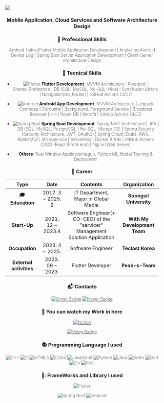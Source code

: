 <img src="https://capsule-render.vercel.app/api?type=waving&color=timeGradient&height=300&section=header&text=JaeYeon%20Won&animation=fadeIn&fontColor=ffffff&fontSize=70" />
<div align= center style="font-weight: 200;">
 
### Mobile Application, Cloud Services and Software Architecture Design

### 🔧 Professional Skills

Android Native/Flutter Mobile Application Development | Analyzing Android Device Log | Spring Boot Server Application Development | Client-Server Architecture Design


### 🔧 Tecnical Skills

- ![Flutter](https://img.shields.io/badge/Flutter-%2302569B.svg?style=flat-square&logo=Flutter&logoColor=white) **Flutter Development**: MVVM Architecture | Riverpod | Shared_Preference | DB (SQL: MySQL, No-SQL: Hive) | Syncfusion Library | Navigation(Go_Router) | GitHub Actions CI/CD

- ![Android](https://img.shields.io/badge/Android-3DDC84?style=flat-square&logo=android&logoColor=white) **Android App Development**: MVVM Architecture | Jetpack Compose | Coroutine | Background, Foreground Service | Broadcast Receiver | Hilt | Room DB | Retrofit | GitHub Actions CI/CD

- ![Spring Boot](https://img.shields.io/badge/Spring%20Boot-%236DB33F.svg?style=flat-square&logo=Spring&logoColor=white) **Spring Boot Development**: Spring MVC Architecture | JPA | DB (SQL: MySQL, PostgreSQL | No-SQL: Mongo DB) | Spring Security (Security Architecture, JWT, OAuth2) | Spring Cloud (Eruka, AWS, RabbitMQ) | Microservice | Serverless | Docker & K8s | GitHub Actions CI/CD |React (Front-end) | Nginx (Web Server)


- **Others**: Rust Window Application(egui), Python ML Model Training & Deployment



 <!-- ### :bulb: Current Interests
- Mobile Application Development(Flutter, Android Jetpack Compose)
- Building Server with Go
- Building System with Rust(not yet tried)
- Semi Supervised Learning for Classification, Detection, Segmentation
- Generative Model
- Various ideas (If you have any research or project you want to share with me, please contact me!) -->
 

### :purple_heart: Career

| **Type** | **Date** | **Contents** | **Organization** |
|:--------:|:--------:|:--------:|:--------:|
| **:mortar_board: Education** | 2017. 3 ~ 2025. 2  | IT Department, Major in Global Media | **Soongsil University** |
| **Start-Up** | 2021. 12 ~ 2023.4  | Software Engineer(+ CO-CEO) of the "servicer"  Management Solution Application | **With My Development Team** |
| **Occupation** | 2023. 4 ~ 2025.   | Software Engineer | **Teclast Korea** |
| **External activities** | 2023. 09 ~ 2023.  | Flutter Developer | **Peak-s-Team** |

 
 ### :mailbox_with_mail: Contacts
[![Gmail Badge](https://img.shields.io/badge/Gmail-d14836?style=flat-square&logo=Gmail&logoColor=white&link=mailto:woncow977@gmail.com)](mailto:woncow977@gmail.com)
[![Naver Badge](https://img.shields.io/badge/Naver-03C75A?style=flat-square&logo=Naver&logoColor=white&link=mailto:woncow977@naver.com)](mailto:woncow977@naver.com)
### :gem: You can watch my Work in here


[![Notion](https://img.shields.io/badge/Notion-%23000000.svg?style=flat-square&logo=notion&logoColor=white&link=https://www.notion.so/JaeYeon-Won-Profile-21a2f080d1134c729476f7d0b0f36f89)](https://www.notion.so/JaeYeon-Won-Profile-21a2f080d1134c729476f7d0b0f36f89)
<!-- [![Youtube Badge](https://img.shields.io/badge/Youtube-ff0000?style=flat-square&logo=youtube&link=https://www.youtube.com/c/kyleschool)](https://www.youtube.com)  -->
[![Velog Badge](http://img.shields.io/badge/-Velog-20c997?style=flat&link=https://velog.io/@woncow977)](https://velog.io/@woncow977)

### :books: Programming Language I used

![C++](https://img.shields.io/badge/c++-%2300599C.svg?style=flat-square&logo=c%2B%2B&logoColor=white)
![C](https://img.shields.io/badge/c-%2300599C.svg?style=flat-square&logo=c&logoColor=white)
![HTML5](https://img.shields.io/badge/html5-%23E34F26.svg?style=flat-square&logo=html5&logoColor=white)
![CSS3](https://img.shields.io/badge/css3-%231572B6.svg?style=flat-square&logo=css3&logoColor=white)
![JavaScript](https://img.shields.io/badge/javascript-%23323330.svg?style=flat-square&logo=javascript&logoColor=%23F7DF1E)
![Python](https://img.shields.io/badge/python-3670A0?style=flat-square&logo=python&logoColor=ffffff)
![Java](https://img.shields.io/badge/java-%23ED8B00.svg?style=flat-square&logo=java&logoColor=white)
![Kotlin](https://img.shields.io/badge/kotlin-%237F52FF.svg?style=flat-square&logo=kotlin&logoColor=white)
![Dart](https://img.shields.io/badge/dart-%230175C2.svg?style=flat-square&logo=dart&logoColor=white)
![Go](https://img.shields.io/badge/go-%2300ADD8.svg?style=flat-square&logo=go&logoColor=white)
![Rust](https://img.shields.io/badge/rust-%23000000.svg?style=flat-square&logo=rust&logoColor=white)

### 📑: FrameWorks and Library I used
![Flutter](https://img.shields.io/badge/Flutter-%2302569B.svg?style=flat-square&logo=Flutter&logoColor=white)
 <!-- ![Django](https://img.shields.io/badge/Django-%23092E20.svg?style=flat-square&logo=django&logoColor=white)  -->
 ![Spring Boot](https://img.shields.io/badge/Spring_Boot-%236DB33F.svg?style=flat-square&logo=spring-boot&logoColor=white)
 ![Android](https://img.shields.io/badge/Android-%233DDC84.svg?style=flat-square&logo=android&logoColor=white)
 
</div>

